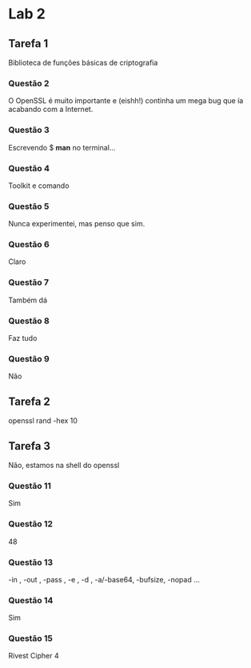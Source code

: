 # Lab 2
## Tarefa 1
Biblioteca de funções básicas de criptografia
### Questão 2
O OpenSSL é muito importante e (eishh!) continha um mega bug que ía acabando com a Internet.
### Questão 3
Escrevendo $ __man__ no terminal...
### Questão 4
Toolkit e comando
### Questão 5
Nunca experimentei, mas penso que sim.
### Questão 6
Claro
### Questão 7
Também dá
### Questão 8
Faz tudo
### Questão 9
Não
## Tarefa 2
openssl rand -hex 10
## Tarefa 3
Não, estamos na shell do openssl
### Questão 11
Sim
### Questão 12
48
### Questão 13
-in , -out , -pass , -e , -d , -a/-base64, -bufsize, -nopad ...

### Questão 14
 Sim
### Questão 15
Rivest Cipher 4
